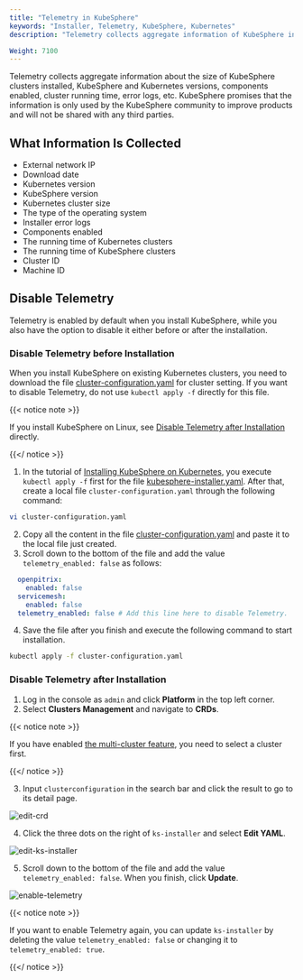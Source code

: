 ```yaml
---
title: "Telemetry in KubeSphere"
keywords: "Installer, Telemetry, KubeSphere, Kubernetes"
description: "Telemetry collects aggregate information of KubeSphere installation."

Weight: 7100
---
```


Telemetry collects aggregate information about the size of KubeSphere clusters installed, KubeSphere and Kubernetes versions, components enabled, cluster running time, error logs, etc. KubeSphere promises that the information is only used by the KubeSphere community to improve products and will not be shared with any third parties.

## What Information Is Collected

- External network IP
- Download date
- Kubernetes version
- KubeSphere version
- Kubernetes cluster size
- The type of the operating system
- Installer error logs
- Components enabled
- The running time of Kubernetes clusters
- The running time of KubeSphere clusters
- Cluster ID
- Machine ID

## Disable Telemetry

Telemetry is enabled by default when you install KubeSphere, while you also have the option to disable it either before or after the installation.

### Disable Telemetry before Installation

When you install KubeSphere on existing Kubernetes clusters, you need to download the file [cluster-configuration.yaml](https://raw.githubusercontent.com/kubesphere/ks-installer/v3.0.0/deploy/cluster-configuration.yaml) for cluster setting. If you want to disable Telemetry, do not use `kubectl apply -f` directly for this file.

{{< notice note >}} 

If you install KubeSphere on Linux, see [Disable Telemetry after Installation](../telemetry/#disable-telemetry-after-installation) directly.

{{</ notice >}} 

1. In the tutorial of [Installing KubeSphere on Kubernetes](http://localhost:1313/docs/installing-on-kubernetes/introduction/overview/), you execute `kubectl apply -f` first for the file [kubesphere-installer.yaml](https://raw.githubusercontent.com/kubesphere/ks-installer/v3.0.0/deploy/kubesphere-installer.yaml). After that, create a local file `cluster-configuration.yaml` through the following command:

```bash
vi cluster-configuration.yaml
```

2. Copy all the content in the file [cluster-configuration.yaml](https://raw.githubusercontent.com/kubesphere/ks-installer/v3.0.0/deploy/cluster-configuration.yaml) and paste it to the local file just created.
3. Scroll down to the bottom of the file and add the value `telemetry_enabled: false` as follows:

```yaml
  openpitrix:
    enabled: false
  servicemesh:
    enabled: false
  telemetry_enabled: false # Add this line here to disable Telemetry.
```

4. Save the file after you finish and execute the following command to start installation.

```bash
kubectl apply -f cluster-configuration.yaml
```

### Disable Telemetry after Installation

1. Log in the console as `admin` and click **Platform** in the top left corner.
2. Select **Clusters Management** and navigate to **CRDs**.

{{< notice note >}}

If you have enabled [the multi-cluster feature](../../multicluster-management/), you need to select a cluster first.

{{</ notice >}} 

3. Input `clusterconfiguration` in the search bar and click the result to go to its detail page.

![edit-crd](/images/docs/faq/telemetry-in-kubesphere/edit-crd.jpg)

4. Click the three dots on the right of `ks-installer` and select **Edit YAML**.

![edit-ks-installer](/images/docs/faq/telemetry-in-kubesphere/edit-ks-installer.jpg)

5. Scroll down to the bottom of the file and add the value `telemetry_enabled: false`. When you finish, click **Update**.

![enable-telemetry](/images/docs/faq/telemetry-in-kubesphere/enable-telemetry.jpg)

{{< notice note >}}

If you want to enable Telemetry again, you can update `ks-installer` by deleting the value  `telemetry_enabled: false` or changing it to  `telemetry_enabled: true`.

{{</ notice >}}